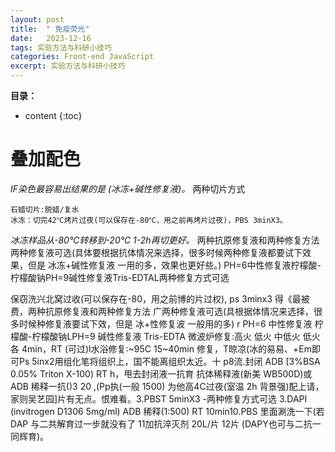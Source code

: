 ```yaml
---
layout: post
title:  " 免疫荧光"
date:   2023-12-16
tags: 实验方法与科研小技巧
categories: Front-end JavaScript
excerpt: 实验方法与科研小技巧
---
```



**目录：**

* content
{:toc}

# 叠加配色

*IF染色最容易出结果的是 (冰冻+碱性修复液)。*
两种切片方式
```
石蜡切片:脱蜡/复水
冰冻：切完42℃烤片过夜(可以保存在-80℃，用之前再烤片过夜)，PBS 3minX3。
```
*冰冻样品从-80℃转移到-20℃ 1-2h再切更好。*
两种抗原修复液和两种修复方法
两种修复液可选(具体要根据抗体情况来选择，很多时候两种修复液都要试下效果，但是 冰冻+碱性修复液 一用的多，效果也更好些。)
PH=6中性修复液柠檬酸-柠檬酸钠PH=9碱性修复液Tris-EDTAL两种修复方式可选




保窃洗兴北窝过收(可以保存在-80，用之前博的片过权), ps 3minx3 得《最被费，两种抗原修复液和两种修复方法
广两种修复液可选(具根据体情况来选择，很多时候种修复液要试下效，但是 冰+性修复波 一般用的多)
r PH=6 中性修复液 柠檬酸-柠檬酸钠LPH=9 碱性修复液 Tris-EDTA
微波炉修复:高火 低火 中低火 低火 各 4min，RT (可过)l水浴修复:~95C 15~40min 修复，T晾凉(冰的易易、+Em即可Ps 5inx2用组化笔将组织上，国不能离组织太近。十 p8流.封闭 ADB [3%BSA 0.05% Triton X-100) RT h，甩去封闭液一抗育 抗体稀释液(新美 WB500D)或ADB 稀释一抗()3 20 ,(Pp执(一般 1500)  为他高4C过夜(室温 2h 背景强)配上请，家则吴艺园]片有无点。恨难看。3.PBST 5minX3
-两种修复方式可选
3.DAPI (invitrogen D1306 5mg/ml) ADB 稀释(1:500) RT 10min10.PBS 里面涮洗一下(若DAP 与二共解育过一步就没有了
11加抗淬灭剂 20L/片
12片
(DAPY也可与二抗一同辉育)。
